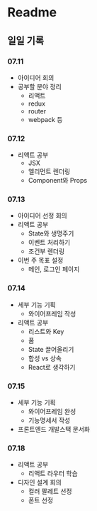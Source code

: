 # Readme

## 일일 기록

### 07.11
- 아이디어 회의
- 공부할 분야 정리
    - 리액트
    - redux
    - router
    - webpack 등

### 07.12
- 리액트 공부
    - JSX
    - 엘리먼트 렌더링
    - Component와 Props

### 07.13
- 아이디어 선정 회의
- 리액트 공부
    - State와 생명주기
    - 이벤트 처리하기
    - 조건부 렌더링
- 이번 주 목표 설정
    - 메인, 로그인 페이지

### 07.14
- 세부 기능 기획
    - 와이어프레임 작성
- 리액트 공부
    - 리스트와 Key
    - 폼
    - State 끌어올리기
    - 합성 vs 상속
    - React로 생각하기

### 07.15
- 세부 기능 기획
    - 와이어프레임 완성
    - 기능명세서 작성
- 프론트엔드 개발스택 문서화

### 07.18
- 리액트 공부
    - 리액트 라우터 학습
- 디자인 설계 회의
    - 컬러 팔레트 선정
    - 폰트 선정
